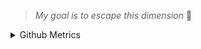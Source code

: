   
>  *My goal is to escape this dimension* 🤖
  

<details>
  

<summary>Github Metrics</summary>

![Metrics](/github-metrics.svg)

  
  I love functional programming. ❣
</details>
